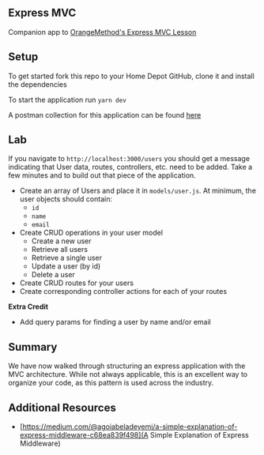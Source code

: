 ## Express MVC

Companion app to [OrangeMethod's Express MVC Lesson](https://om-curriculum.apps-np.homedepot.com/javascript/express/express-mvc-no-db/)

## Setup

To get started fork this repo to your Home Depot GitHub, clone it and install the dependencies

To start the application run `yarn dev`

A postman collection for this application can be found [here](https://www.getpostman.com/collections/9805bd264b43bebfca86)

## Lab

If you navigate to `http://localhost:3000/users` you should get a message indicating that User data, routes, controllers, etc. need to be added. Take a few minutes and to build out that piece of the application. 

* Create an array of Users and place it in `models/user.js`. At minimum, the user objects should contain:
  * `id`
  * `name`
  * `email`
* Create CRUD operations in your user model
  * Create a new user
  * Retrieve all users
  * Retrieve a single user
  * Update a user (by id)
  * Delete a user
* Create CRUD routes for your users
* Create corresponding controller actions for each of your routes

**Extra Credit**

* Add query params for finding a user by name and/or email


## Summary

We have now walked through structuring an express application with the MVC architecture. While not always applicable, this is an excellent way to organize your code, as this pattern is used across the industry. 

## Additional Resources

* [https://medium.com/@agoiabeladeyemi/a-simple-explanation-of-express-middleware-c68ea839f498](A Simple Explanation of Express Middleware)